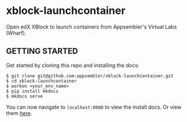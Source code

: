 # xblock-launchcontainer

Open edX XBlock to launch containers from Appsembler's Virtual Labs (Wharf).

## GETTING STARTED 

Get started by cloning this repo and installing the docs: 

``` 
$ git clone git@github.com:appsembler/xblock-launchcontainer.git
$ cd xblock-launchcontainer
$ workon <your_env_name>
$ pip install mkdocs
$ mkdocs serve 
```

You can now navigate to `localhost:8080` to view the install docs. Or view them [here](docs/index.md).
